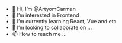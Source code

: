 - 👋 Hi, I’m @ArtyomCarman
- 👀 I’m interested in Frontend
- 🌱 I’m currently learning React, Vue and etc
- 💞️ I’m looking to collaborate on ...
- 📫 How to reach me ...

<!---
ArtyomCarman/ArtyomCarman is a ✨ special ✨ repository because its `README.md` (this file) appears on your GitHub profile.
You can click the Preview link to take a look at your changes.
--->
